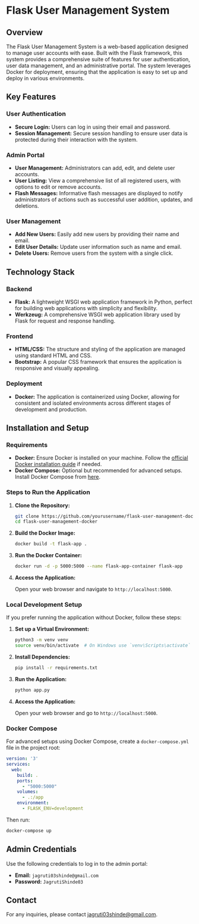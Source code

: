 
# Flask User Management System

## Overview

The Flask User Management System is a web-based application designed to manage user accounts with ease. Built with the Flask framework, this system provides a comprehensive suite of features for user authentication, user data management, and an administrative portal. The system leverages Docker for deployment, ensuring that the application is easy to set up and deploy in various environments.

## Key Features

### User Authentication
- **Secure Login:** Users can log in using their email and password.
- **Session Management:** Secure session handling to ensure user data is protected during their interaction with the system.

### Admin Portal
- **User Management:** Administrators can add, edit, and delete user accounts.
- **User Listing:** View a comprehensive list of all registered users, with options to edit or remove accounts.
- **Flash Messages:** Informative flash messages are displayed to notify administrators of actions such as successful user addition, updates, and deletions.

### User Management
- **Add New Users:** Easily add new users by providing their name and email.
- **Edit User Details:** Update user information such as name and email.
- **Delete Users:** Remove users from the system with a single click.

## Technology Stack

### Backend
- **Flask:** A lightweight WSGI web application framework in Python, perfect for building web applications with simplicity and flexibility.
- **Werkzeug:** A comprehensive WSGI web application library used by Flask for request and response handling.

### Frontend
- **HTML/CSS:** The structure and styling of the application are managed using standard HTML and CSS.
- **Bootstrap:** A popular CSS framework that ensures the application is responsive and visually appealing.

### Deployment
- **Docker:** The application is containerized using Docker, allowing for consistent and isolated environments across different stages of development and production.

## Installation and Setup

### Requirements
- **Docker:** Ensure Docker is installed on your machine. Follow the [official Docker installation guide](https://docs.docker.com/get-docker/) if needed.
- **Docker Compose:** Optional but recommended for advanced setups. Install Docker Compose from [here](https://docs.docker.com/compose/install/).

### Steps to Run the Application

1. **Clone the Repository:**

   ```sh
   git clone https://github.com/yourusername/flask-user-management-docker.git
   cd flask-user-management-docker
   ```

2. **Build the Docker Image:**

   ```sh
   docker build -t flask-app .
   ```

3. **Run the Docker Container:**

   ```sh
   docker run -d -p 5000:5000 --name flask-app-container flask-app
   ```

4. **Access the Application:**

   Open your web browser and navigate to `http://localhost:5000`.

### Local Development Setup

If you prefer running the application without Docker, follow these steps:

1. **Set up a Virtual Environment:**

   ```sh
   python3 -m venv venv
   source venv/bin/activate  # On Windows use `venv\Scripts\activate`
   ```

2. **Install Dependencies:**

   ```sh
   pip install -r requirements.txt
   ```

3. **Run the Application:**

   ```sh
   python app.py
   ```

4. **Access the Application:**

   Open your web browser and go to `http://localhost:5000`.

### Docker Compose

For advanced setups using Docker Compose, create a `docker-compose.yml` file in the project root:

```yaml
version: '3'
services:
  web:
    build: .
    ports:
      - "5000:5000"
    volumes:
      - .:/app
    environment:
      - FLASK_ENV=development
```

Then run:

```sh
docker-compose up
```

## Admin Credentials

Use the following credentials to log in to the admin portal:

- **Email:** `jagruti03shinde@gmail.com`
- **Password:** `JagrutiShinde03`

## Contact

For any inquiries, please contact [jagruti03shinde@gmail.com](mailto:jagruti03shinde@gmail.com).
